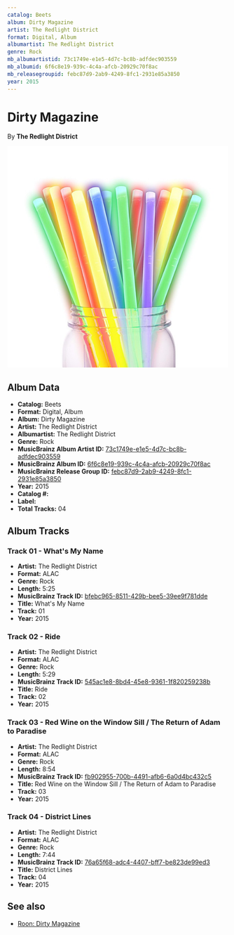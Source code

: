 ```yaml
---
catalog: Beets
album: Dirty Magazine
artist: The Redlight District
format: Digital, Album
albumartist: The Redlight District
genre: Rock
mb_albumartistid: 73c1749e-e1e5-4d7c-bc8b-adfdec903559
mb_albumid: 6f6c8e19-939c-4c4a-afcb-20929c70f8ac
mb_releasegroupid: febc87d9-2ab9-4249-8fc1-2931e85a3850
year: 2015
---
```


# Dirty Magazine

By **The Redlight District**

![](../../assets/beetscovers/The_Redlight_District-Dirty_Magazine.jpg)

## Album Data

- **Catalog:** Beets
- **Format:** Digital, Album
- **Album:** Dirty Magazine
- **Artist:** The Redlight District
- **Albumartist:** The Redlight District
- **Genre:** Rock
- **MusicBrainz Album Artist ID:** [73c1749e-e1e5-4d7c-bc8b-adfdec903559](https://musicbrainz.org/artist/73c1749e-e1e5-4d7c-bc8b-adfdec903559)
- **MusicBrainz Album ID:** [6f6c8e19-939c-4c4a-afcb-20929c70f8ac](https://musicbrainz.org/release/6f6c8e19-939c-4c4a-afcb-20929c70f8ac)
- **MusicBrainz Release Group ID:** [febc87d9-2ab9-4249-8fc1-2931e85a3850](https://musicbrainz.org/release-group/febc87d9-2ab9-4249-8fc1-2931e85a3850)
- **Year:** 2015
- **Catalog #:** 
- **Label:** 
- **Total Tracks:** 04

## Album Tracks

### Track 01 - What's My Name

- **Artist:** The Redlight District
- **Format:** ALAC
- **Genre:** Rock
- **Length:** 5:25
- **MusicBrainz Track ID:** [bfebc965-8511-429b-bee5-39ee9f781dde](https://musicbrainz.org/recording/bfebc965-8511-429b-bee5-39ee9f781dde)
- **Title:** What's My Name
- **Track:** 01
- **Year:** 2015

### Track 02 - Ride

- **Artist:** The Redlight District
- **Format:** ALAC
- **Genre:** Rock
- **Length:** 5:29
- **MusicBrainz Track ID:** [545ac1e8-8bd4-45e8-9361-1f820259238b](https://musicbrainz.org/recording/545ac1e8-8bd4-45e8-9361-1f820259238b)
- **Title:** Ride
- **Track:** 02
- **Year:** 2015

### Track 03 - Red Wine on the Window Sill / The Return of Adam to Paradise

- **Artist:** The Redlight District
- **Format:** ALAC
- **Genre:** Rock
- **Length:** 8:54
- **MusicBrainz Track ID:** [fb902955-700b-4491-afb6-6a0d4bc432c5](https://musicbrainz.org/recording/fb902955-700b-4491-afb6-6a0d4bc432c5)
- **Title:** Red Wine on the Window Sill / The Return of Adam to Paradise
- **Track:** 03
- **Year:** 2015

### Track 04 - District Lines

- **Artist:** The Redlight District
- **Format:** ALAC
- **Genre:** Rock
- **Length:** 7:44
- **MusicBrainz Track ID:** [76a65f68-adc4-4407-bff7-be823de99ed3](https://musicbrainz.org/recording/76a65f68-adc4-4407-bff7-be823de99ed3)
- **Title:** District Lines
- **Track:** 04
- **Year:** 2015


## See also

- [Roon: Dirty Magazine](../../Roon/The_Redlight_District/Dirty_Magazine.md)
